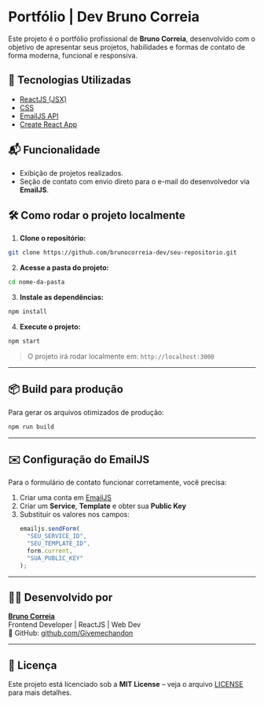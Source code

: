 # Portfólio | Dev Bruno Correia

Este projeto é o portfólio profissional de **Bruno Correia**, desenvolvido com o objetivo de apresentar seus projetos, habilidades e formas de contato de forma moderna, funcional e responsiva.

## 🚀 Tecnologias Utilizadas

- [ReactJS (JSX)](https://reactjs.org/)
- [CSS](https://developer.mozilla.org/pt-BR/docs/Web/CSS)
- [EmailJS API](https://www.emailjs.com/)
- [Create React App](https://create-react-app.dev/)

## 📬 Funcionalidade

- Exibição de projetos realizados.
- Seção de contato com envio direto para o e-mail do desenvolvedor via **EmailJS**.

## 🛠️ Como rodar o projeto localmente

1. **Clone o repositório:**

```bash
git clone https://github.com/brunocorreia-dev/seu-repositorio.git
```

2. **Acesse a pasta do projeto:**

```bash
cd nome-da-pasta
```

3. **Instale as dependências:**

```bash
npm install
```

4. **Execute o projeto:**

```bash
npm start
```

> O projeto irá rodar localmente em: `http://localhost:3000`

---

## 📦 Build para produção

Para gerar os arquivos otimizados de produção:

```bash
npm run build
```

---

## ✉️ Configuração do EmailJS

Para o formulário de contato funcionar corretamente, você precisa:

1. Criar uma conta em [EmailJS](https://www.emailjs.com/)
2. Criar um **Service**, **Template** e obter sua **Public Key**
3. Substituir os valores nos campos:
   ```js
   emailjs.sendForm(
     "SEU_SERVICE_ID",
     "SEU_TEMPLATE_ID",
     form.current,
     "SUA_PUBLIC_KEY"
   );
   ```

---

## 👨‍💻 Desenvolvido por

[**Bruno Correia**](https://www.linkedin.com/in/bruno-c%C3%A9sar-correia-a0bab5186/)  
Frontend Developer | ReactJS | Web Dev  
🔗 GitHub: [github.com/Givemechandon](https://github.com/Givemechandon)

---

## 📄 Licença

Este projeto está licenciado sob a **MIT License** – veja o arquivo [LICENSE](LICENSE) para mais detalhes.
